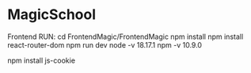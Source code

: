 # MagicSchool

Frontend RUN: 
 cd FrontendMagic/FrontendMagic
  npm install
  npm install react-router-dom
  npm run dev
	node -v 18.17.1
	 npm -v 10.9.0
	

npm install js-cookie